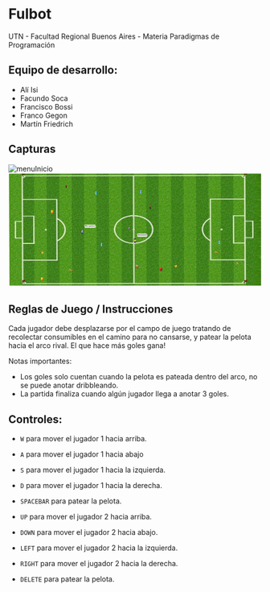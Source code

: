 #  Fulbot

UTN - Facultad Regional Buenos Aires - Materia Paradigmas de Programación

## Equipo de desarrollo: 

- Alí Isi
- Facundo Soca
- Francisco Bossi
- Franco Gegon
- Martín Friedrich


## Capturas 

![menuInicio](assets/menuInicio.png)
![screenshot](assets/screenshot.png)

## Reglas de Juego / Instrucciones

Cada jugador debe desplazarse por el campo de juego tratando de recolectar consumibles en el camino
para no cansarse, y patear la pelota hacia el arco rival. El que hace más goles gana!

Notas importantes:
- Los goles solo cuentan cuando la pelota es pateada dentro del arco, no se puede anotar dribbleando.
- La partida finaliza cuando algún jugador llega a anotar 3 goles.

## Controles:

- `W` para mover el jugador 1 hacia arriba.
- `A` para mover el jugador 1 hacia abajo
- `S` para mover el jugador 1 hacia la izquierda.
- `D` para mover el jugador 1 hacia la derecha.
- `SPACEBAR` para patear la pelota.
  
- `UP` para mover el jugador 2 hacia arriba.
- `DOWN` para mover el jugador 2 hacia abajo.
- `LEFT` para mover el jugador 2 hacia la izquierda.
- `RIGHT` para mover el jugador 2 hacia la derecha.
- `DELETE` para patear la pelota.